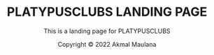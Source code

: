 <h1 align="center">PLATYPUSCLUBS LANDING PAGE</h1>

<p align="center">This is a landing page for PLATYPUSCLUBS </p>
<p align="center">Copyright © 2022 Akmal Maulana</p>